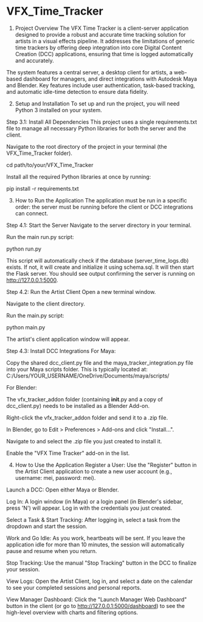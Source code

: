 # VFX_Time_Tracker

1. Project Overview
The VFX Time Tracker is a client-server application designed to provide a robust and accurate time tracking solution for artists in a visual effects pipeline. It addresses the limitations of generic time trackers by offering deep integration into core Digital Content Creation (DCC) applications, ensuring that time is logged automatically and accurately.

The system features a central server, a desktop client for artists, a web-based dashboard for managers, and direct integrations with Autodesk Maya and Blender. Key features include user authentication, task-based tracking, and automatic idle-time detection to ensure data fidelity.

2. Setup and Installation
To set up and run the project, you will need Python 3 installed on your system.

Step 3.1: Install All Dependencies
This project uses a single requirements.txt file to manage all necessary Python libraries for both the server and the client.

Navigate to the root directory of the project in your terminal (the VFX_Time_Tracker folder).

cd path/to/your/VFX_Time_Tracker

Install all the required Python libraries at once by running:

pip install -r requirements.txt

3. How to Run the Application
The application must be run in a specific order: the server must be running before the client or DCC integrations can connect.

Step 4.1: Start the Server
Navigate to the server directory in your terminal.

Run the main run.py script:

python run.py

This script will automatically check if the database (server_time_logs.db) exists. If not, it will create and initialize it using schema.sql. It will then start the Flask server. You should see output confirming the server is running on http://127.0.0.1:5000.

Step 4.2: Run the Artist Client
Open a new terminal window.

Navigate to the client directory.

Run the main.py script:

python main.py

The artist's client application window will appear.

Step 4.3: Install DCC Integrations
For Maya:

Copy the shared dcc_client.py file and the maya_tracker_integration.py file into your Maya scripts folder. This is typically located at:
C:/Users/YOUR_USERNAME/OneDrive/Documents/maya/scripts/

For Blender:

The vfx_tracker_addon folder (containing __init__.py and a copy of dcc_client.py) needs to be installed as a Blender Add-on.

Right-click the vfx_tracker_addon folder and send it to a .zip file.

In Blender, go to Edit > Preferences > Add-ons and click "Install...".

Navigate to and select the .zip file you just created to install it.

Enable the "VFX Time Tracker" add-on in the list.

4. How to Use the Application
Register a User: Use the "Register" button in the Artist Client application to create a new user account (e.g., username: mei, password: mei).

Launch a DCC: Open either Maya or Blender.

Log In: A login window (in Maya) or a login panel (in Blender's sidebar, press 'N') will appear. Log in with the credentials you just created.

Select a Task & Start Tracking: After logging in, select a task from the dropdown and start the session.

Work and Go Idle: As you work, heartbeats will be sent. If you leave the application idle for more than 10 minutes, the session will automatically pause and resume when you return.

Stop Tracking: Use the manual "Stop Tracking" button in the DCC to finalize your session.

View Logs: Open the Artist Client, log in, and select a date on the calendar to see your completed sessions and personal reports.

View Manager Dashboard: Click the "Launch Manager Web Dashboard" button in the client (or go to http://127.0.0.1:5000/dashboard) to see the high-level overview with charts and filtering options.

